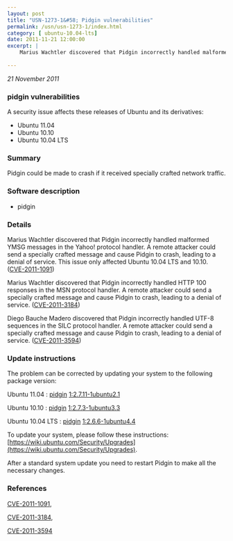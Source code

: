 ```yaml
---
layout: post
title: "USN-1273-1&#58; Pidgin vulnerabilities"
permalink: /usn/usn-1273-1/index.html
category: [ ubuntu-10.04-lts]
date: 2011-11-21 12:00:00
excerpt: |
    Marius Wachtler discovered that Pidgin incorrectly handled malformed YMSG messages in the Yahoo! protocol handler. A remote attacker could send a specially crafted message and cause Pidgin to crash, leading to a denial of service. This issue only affected Ubuntu 10.04 LTS and 10.10. ([CVE-2011-1091](http://people.ubuntu.com/~ubuntu-security/cve/CVE-2011-1091))
    
--- 
```

 
 

*21 November 2011*

### pidgin vulnerabilities

A security issue affects these releases of Ubuntu and its derivatives:

* Ubuntu 11.04
* Ubuntu 10.10
* Ubuntu 10.04 LTS

### Summary

Pidgin could be made to crash if it received specially crafted network traffic.

### Software description

* pidgin 

### Details

Marius Wachtler discovered that Pidgin incorrectly handled malformed YMSG messages in the Yahoo! protocol handler. A remote attacker could send a specially crafted message and cause Pidgin to crash, leading to a denial of service. This issue only affected Ubuntu 10.04 LTS and 10.10. ([CVE-2011-1091](http://people.ubuntu.com/~ubuntu-security/cve/CVE-2011-1091))

Marius Wachtler discovered that Pidgin incorrectly handled HTTP 100 responses in the MSN protocol handler. A remote attacker could send a specially crafted message and cause Pidgin to crash, leading to a denial of service. ([CVE-2011-3184](http://people.ubuntu.com/~ubuntu-security/cve/CVE-2011-3184))

Diego Bauche Madero discovered that Pidgin incorrectly handled UTF-8 sequences in the SILC protocol handler. A remote attacker could send a specially crafted message and cause Pidgin to crash, leading to a denial of service. ([CVE-2011-3594](http://people.ubuntu.com/~ubuntu-security/cve/CVE-2011-3594)) 

### Update instructions

The problem can be corrected by updating your system to the following package version:

Ubuntu 11.04
 : [pidgin](https://launchpad.net/ubuntu/+source/pidgin) <span> [1:2.7.11-1ubuntu2.1](https://launchpad.net/ubuntu/+source/pidgin/1:2.7.11-1ubuntu2.1) </span> 

Ubuntu 10.10
 : [pidgin](https://launchpad.net/ubuntu/+source/pidgin) <span> [1:2.7.3-1ubuntu3.3](https://launchpad.net/ubuntu/+source/pidgin/1:2.7.3-1ubuntu3.3) </span> 

Ubuntu 10.04 LTS
 : [pidgin](https://launchpad.net/ubuntu/+source/pidgin) <span> [1:2.6.6-1ubuntu4.4](https://launchpad.net/ubuntu/+source/pidgin/1:2.6.6-1ubuntu4.4) </span> 

To update your system, please follow these instructions: [https://wiki.ubuntu.com/Security/Upgrades](https://wiki.ubuntu.com/Security/Upgrades).

After a standard system update you need to restart Pidgin to make all the necessary changes. 

### References

 
 [CVE-2011-1091](http://people.ubuntu.com/~ubuntu-security/cve/CVE-2011-1091), 

 [CVE-2011-3184](http://people.ubuntu.com/~ubuntu-security/cve/CVE-2011-3184), 

 [CVE-2011-3594](http://people.ubuntu.com/~ubuntu-security/cve/CVE-2011-3594)
 

